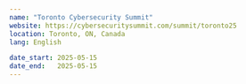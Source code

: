 ```yaml
---
name: "Toronto Cybersecurity Summit"
website: https://cybersecuritysummit.com/summit/toronto25
location: Toronto, ON, Canada
lang: English

date_start: 2025-05-15
date_end:   2025-05-15
---
```


